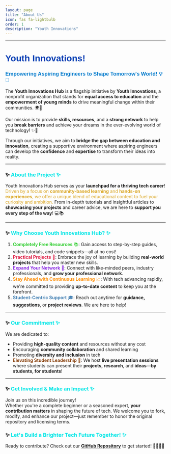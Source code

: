 ```yaml
---
layout: page
title: "About Us"
icon: fas fa-lightbulb
order: 1
description: "Youth Innovations"
---
```

---
# <span style="color: #003cb3; font-family: 'Arial Black', Gadget, sans-serif;">Youth Innovations!</span>

### <span style="color: #007ACC; font-family: 'Comic Sans MS', cursive, sans-serif;">**Empowering Aspiring Engineers to Shape Tomorrow's World!** 💡🚀</span>

The **Youth Innovations Hub** is a flagship initiative by **Youth Innovations**, a nonprofit organization that stands for **equal access to education** and the **empowerment of young minds** to drive meaningful change within their communities. 🌍💪  

Our mission is to provide **skills, resources**, and a **strong network** to help you **break barriers** and achieve your dreams in the ever-evolving world of technology! ✨🔧  

Through our initiatives, we aim to **bridge the gap between education and innovation**, creating a supportive environment where aspiring engineers can develop the **confidence** and **expertise** to transform their ideas into reality.

---


### ✨ <span style="color: #00e6e6;">About the Project ✨</span> 

Youth Innovations Hub serves as your **launchpad for a thriving tech career**!  
<span style="color: #DAA520;">Driven by a focus on <strong>community-based learning</strong> and <strong>hands-on experiences</strong>, we offer a unique blend of educational content to fuel your curiosity and ambition.</span> From in-depth tutorials and insightful articles to **showcasing your projects** and career advice, we are here to **support you every step of the way**! 💻📚

---

### ✨ <span style="color: #00e6e6;">Why Choose Youth Innovations Hub? ✨</span>

1. <span style="color: #32CD32;">**Completely Free Resources** 📚</span>: Gain access to step-by-step guides, video tutorials, and code snippets—all at no cost!  
2. <span style="color: #DC143C;">**Practical Projects** 🔨</span>: Embrace the joy of learning by building **real-world projects** that help you master new skills.  
3. <span style="color: #8A2BE2;">**Expand Your Network** 🔗</span>: Connect with like-minded peers, industry professionals, and **grow your professional network**.  
4. <span style="color: #FF8C00;">**Stay Ahead with Continuous Learning** 📈</span>: With tech advancing rapidly, we're committed to providing **up-to-date content** to keep you at the forefront.  
5. <span style="color: #4682B4;">**Student-Centric Support** 🎓</span>: Reach out anytime for **guidance, suggestions**, or **project reviews**. We are here to help!

---

### ✨ <span style="color: #00e6e6;">Our Commitment ✨</span>  

We are dedicated to:  
- Providing **high-quality content** and resources without any cost  
- Encouraging **community collaboration** and shared learning  
- Promoting **diversity and inclusion** in tech  
- <span style="color: #8B4513;">**Elevating Student Leadership** 🎤</span>: We host **live presentation sessions** where students can present their **projects, research**, and **ideas**—**by students, for students**!

---

### ✨ <span style="color: #00e6e6;">Get Involved & Make an Impact ✨</span> 

Join us on this incredible journey!  
Whether you're a complete beginner or a seasoned expert, **your contribution matters** in shaping the future of tech. We welcome you to fork, modify, and enhance our project—just remember to honor the original repository and licensing terms.

### ✨ <span style="color: #00e6e6;">Let's Build a Brighter Tech Future Together! ✨</span>

Ready to contribute? Check out our [**GitHub Repository**](https://github.com/infoyouth/infoyouth.github.io/) to get started! 🧑‍💻👩‍💻
